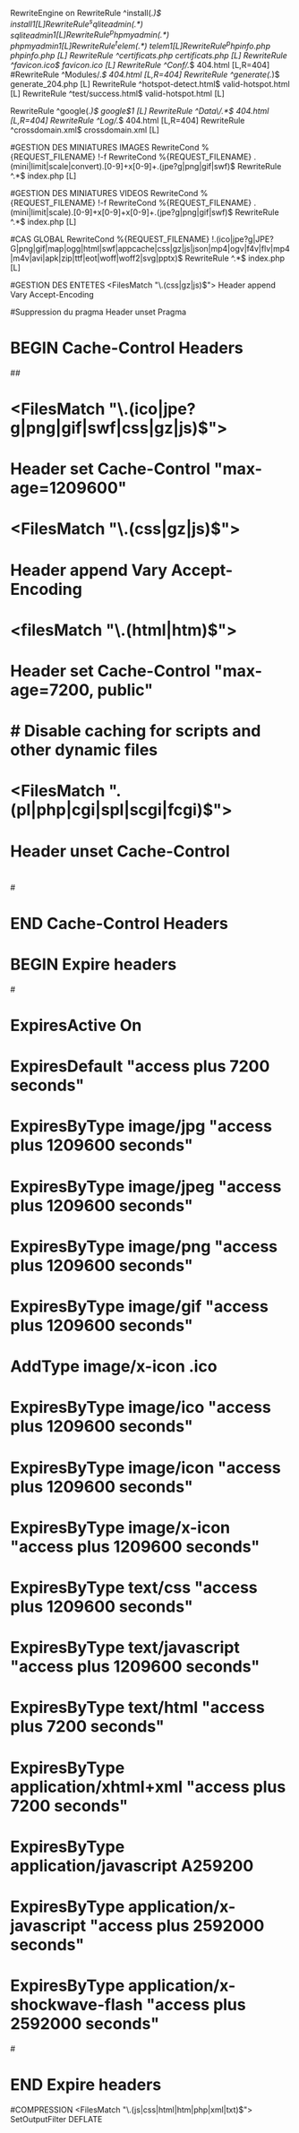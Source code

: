 RewriteEngine on
RewriteRule   ^install(.*)$	install$1 [L]
RewriteRule   ^sqliteadmin(.*)$	sqliteadmin$1 [L]
RewriteRule   ^phpmyadmin(.*)$	phpmyadmin$1 [L]
RewriteRule   ^telem(.*)$	telem$1 [L]
RewriteRule   ^phpinfo.php$	phpinfo.php [L]
RewriteRule   ^certificats.php	certificats.php  [L]
RewriteRule   ^favicon.ico$	favicon.ico  [L]
RewriteRule   ^Conf\/.*$	404.html  [L,R=404]
#RewriteRule   ^Modules\/.*$	404.html  [L,R=404]
RewriteRule   ^generate(.*)$	generate_204.php [L]
RewriteRule   ^hotspot-detect.html$	valid-hotspot.html [L]
RewriteRule   ^test/success.html$	valid-hotspot.html [L]

RewriteRule   ^google(.*)$	google$1  [L]
RewriteRule   ^Data\/.*$	404.html  [L,R=404]
RewriteRule   ^Log\/.*$	404.html  [L,R=404]
RewriteRule   ^crossdomain.xml$	crossdomain.xml [L]

#GESTION DES MINIATURES IMAGES
RewriteCond %{REQUEST_FILENAME} !-f
RewriteCond %{REQUEST_FILENAME} \.(mini|limit|scale|convert)\.[0-9]+x[0-9]+\.(jpe?g|png|gif|swf)$
RewriteRule   ^.*$	index.php  [L]

#GESTION DES MINIATURES VIDEOS
RewriteCond %{REQUEST_FILENAME} !-f
RewriteCond %{REQUEST_FILENAME} \.(mini|limit|scale)\.[0-9]+x[0-9]+x[0-9]+\.(jpe?g|png|gif|swf)$
RewriteRule   ^.*$	index.php  [L]

#CAS GLOBAL
RewriteCond %{REQUEST_FILENAME} !\.(ico|jpe?g|JPE?G|png|gif|map|ogg|html|swf|appcache|css|gz|js|json|mp4|ogv|f4v|flv|mp4|m4v|avi|apk|zip|ttf|eot|woff|woff2|svg|pptx)$
RewriteRule   ^.*$	index.php  [L]

#GESTION DES ENTETES
<FilesMatch "\\.(css|gz|js)$">
	<IfModule mod_headers.c>
		Header append Vary Accept-Encoding
	</IfModule>
</FilesMatch>

#Suppression du pragma
<IfModule mod_headers.c>
	Header unset Pragma
</IfModule>

# BEGIN Cache-Control Headers
#<IfModule mod_headers.c>#
#	<FilesMatch "\\.(ico|jpe?g|png|gif|swf|css|gz|js)$">
#		Header set Cache-Control "max-age=1209600"
#	</FilesMatch>
#	<FilesMatch "\\.(css|gz|js)$">
#		Header append Vary Accept-Encoding
#	</FilesMatch>
#	<filesMatch "\\.(html|htm)$">
#		Header set Cache-Control "max-age=7200, public"
#	</filesMatch>
#	# Disable caching for scripts and other dynamic files
#	<FilesMatch "\.(pl|php|cgi|spl|scgi|fcgi)$">
#		Header unset Cache-Control
#	</FilesMatch>
#</IfModule>
# END Cache-Control Headers

# BEGIN Expire headers
#<IfModule mod_expires.c>
#	ExpiresActive On
#	ExpiresDefault "access plus 7200 seconds"
#	ExpiresByType image/jpg "access plus 1209600 seconds"
#	ExpiresByType image/jpeg "access plus 1209600 seconds"
#	ExpiresByType image/png "access plus 1209600 seconds"
#	ExpiresByType image/gif "access plus 1209600 seconds"
#	AddType image/x-icon .ico
#	ExpiresByType image/ico "access plus 1209600 seconds"
#	ExpiresByType image/icon "access plus 1209600 seconds"
#	ExpiresByType image/x-icon "access plus 1209600 seconds"
#	ExpiresByType text/css "access plus 1209600 seconds"
#	ExpiresByType text/javascript "access plus 1209600 seconds"
#	ExpiresByType text/html "access plus 7200 seconds"
#	ExpiresByType application/xhtml+xml "access plus 7200 seconds"
#	ExpiresByType application/javascript A259200
#	ExpiresByType application/x-javascript "access plus 2592000 seconds"
#	ExpiresByType application/x-shockwave-flash "access plus 2592000 seconds"
#</IfModule>
# END Expire headers

#COMPRESSION
<IfModule mod_deflate.c>
	<FilesMatch "\\.(js|css|html|htm|php|xml|txt)$">
		SetOutputFilter DEFLATE
	</FilesMatch>
</IfModule>

